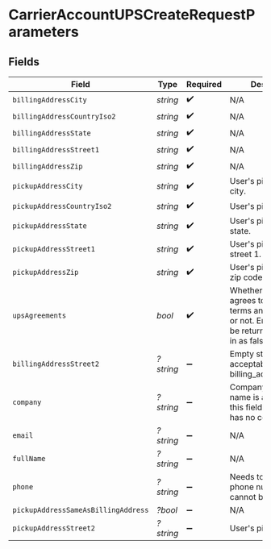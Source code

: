 # CarrierAccountUPSCreateRequestParameters


## Fields

| Field                                                                                                            | Type                                                                                                             | Required                                                                                                         | Description                                                                                                      | Example                                                                                                          |
| ---------------------------------------------------------------------------------------------------------------- | ---------------------------------------------------------------------------------------------------------------- | ---------------------------------------------------------------------------------------------------------------- | ---------------------------------------------------------------------------------------------------------------- | ---------------------------------------------------------------------------------------------------------------- |
| `billingAddressCity`                                                                                             | *string*                                                                                                         | :heavy_check_mark:                                                                                               | N/A                                                                                                              | San Francisco                                                                                                    |
| `billingAddressCountryIso2`                                                                                      | *string*                                                                                                         | :heavy_check_mark:                                                                                               | N/A                                                                                                              | US                                                                                                               |
| `billingAddressState`                                                                                            | *string*                                                                                                         | :heavy_check_mark:                                                                                               | N/A                                                                                                              | CA                                                                                                               |
| `billingAddressStreet1`                                                                                          | *string*                                                                                                         | :heavy_check_mark:                                                                                               | N/A                                                                                                              | 731 Market St                                                                                                    |
| `billingAddressZip`                                                                                              | *string*                                                                                                         | :heavy_check_mark:                                                                                               | N/A                                                                                                              | 94103                                                                                                            |
| `pickupAddressCity`                                                                                              | *string*                                                                                                         | :heavy_check_mark:                                                                                               | User's pickup address city.                                                                                      | San Francisco                                                                                                    |
| `pickupAddressCountryIso2`                                                                                       | *string*                                                                                                         | :heavy_check_mark:                                                                                               | User's pickup street 1.                                                                                          | US                                                                                                               |
| `pickupAddressState`                                                                                             | *string*                                                                                                         | :heavy_check_mark:                                                                                               | User's pickup address state.                                                                                     | CA                                                                                                               |
| `pickupAddressStreet1`                                                                                           | *string*                                                                                                         | :heavy_check_mark:                                                                                               | User's pickup address street 1.                                                                                  | 731 Market St                                                                                                    |
| `pickupAddressZip`                                                                                               | *string*                                                                                                         | :heavy_check_mark:                                                                                               | User's pickup address zip code.                                                                                  | 94103                                                                                                            |
| `upsAgreements`                                                                                                  | *bool*                                                                                                           | :heavy_check_mark:                                                                                               | Whether the user agrees to the UPS terms and conditions or not. Error 400 will be returned if passed in as false |                                                                                                                  |
| `billingAddressStreet2`                                                                                          | *?string*                                                                                                        | :heavy_minus_sign:                                                                                               | Empty string acceptable for billing_address_street2                                                              | STE 200                                                                                                          |
| `company`                                                                                                        | *?string*                                                                                                        | :heavy_minus_sign:                                                                                               | Company name. Full name is acceptable in this field if the user has no company name                              | Shippo                                                                                                           |
| `email`                                                                                                          | *?string*                                                                                                        | :heavy_minus_sign:                                                                                               | N/A                                                                                                              | hippo@shippo.com                                                                                                 |
| `fullName`                                                                                                       | *?string*                                                                                                        | :heavy_minus_sign:                                                                                               | N/A                                                                                                              | Shippo Meister                                                                                                   |
| `phone`                                                                                                          | *?string*                                                                                                        | :heavy_minus_sign:                                                                                               | Needs to be a valid phone number and cannot be null                                                              | 1112223333                                                                                                       |
| `pickupAddressSameAsBillingAddress`                                                                              | *?bool*                                                                                                          | :heavy_minus_sign:                                                                                               | N/A                                                                                                              | false                                                                                                            |
| `pickupAddressStreet2`                                                                                           | *?string*                                                                                                        | :heavy_minus_sign:                                                                                               | User's pickup street 2.                                                                                          | STE 200                                                                                                          |
